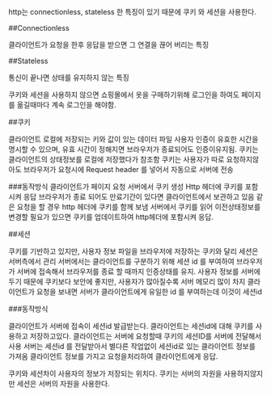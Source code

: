 
http는 connectionless, stateless 한 특징이 있기 때문에 쿠키 와 세션을 사용한다.

##Connectionless 

클라이언트가 요청을 한후 응답을 받으면 그 연결을 끊어 버리는 특징 

##Stateless

통신이 끝나면 상태를 유지하지 않는 특징 


쿠키와 세션을 사용하지 않으면 쇼핑몰에서 옷을 구매하기위해 로그인을 하여도 페이지를 옮길때마다 계속 로그인을 해야함.


##쿠키

클라이언트 로컬에 저장되는 키와 값이 있는 데이터 파일 
사용자 인증이 유효한 시간을 명시할 수 있으며, 유효 시간이 정해지면 브라우저가 종료되어도 인증이유지됨.
쿠키는 클라이언트의 상태정보를 로컬에 저장했다가 참조함
쿠키는 사용자가 따로 요청하지않아도 브라우저가 요청시에 Request header 를 넣어서 자동으로 서버에 전송 

###동작방식
클라이언트가 페이지 요청
서버에서 쿠키 생성
Http 헤더에 쿠키를 포함 시켜 응답 
브라우저가 종료 되어도 만료기간이 있다면 클라이언트에서 보관하고 있음
같은 요청을 할 경우 http 헤더에 쿠키를 함께 보냄 
서버에서 쿠키를 읽어 이전상태정보를 변경할 필요가 있으면 쿠키를 업데이트하여 http헤더에 포함시켜 응답.







##세션 

쿠키를 기반하고 있지만, 사용자 정보 파일을 브라우저에 저장하는 쿠키와 달리 세션은 서버측에서 관리
서버에서는 클라이언트를 구분하기 위해 세션 id 를 부여하여 브라우저가 서버에 접속해서 브라우저를 종료 할 때까지 인증상태를 유지.
사용자 정보를 서버에 두기 때문에 쿠키보다 보안에 좋지만, 사용자가 많아질수록 서버 메모리 많이 차지
클라이언트가 요청을 보내면 서버가 클라이언트에게 유일한 id 를 부여하는데 이것이 세션id

###동작방식

클라이언트가 서버에 접속이 세션id 발급받는다.
클라이언트는 세션id에 대해 쿠키를 사용하고 저장하고있다.
클라이언트는 서버에 요청할때 쿠키의 세션ID를 서버에 전달해서 사용
서버는 세션id 를 전달받아서 별다른 작업없이 세션id로 있는 클라이언트 정보를 가져옴 
클라이언트 정보를 가지고 요청을처리하여 클라이언트에게 응답.

쿠키와 세션차이 
사용자의 정보가 저장되는 위치다. 쿠키는 서버의 자원을 사용하지않지만 세션은 서버의 자원을 사용한다. 


